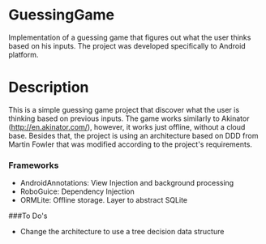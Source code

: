 # GuessingGame
Implementation of a guessing game that figures out what the user thinks based on his inputs. The project was developed specifically to Android platform.

# Description
This is a simple guessing game project that discover what the user is thinking based on previous inputs. The game works similarly to Akinator (http://en.akinator.com/), however, it works just offline, without a cloud base. Besides that, the project is using an architecture based on DDD from Martin Fowler that was modified according to the project's requirements.

### Frameworks
- AndroidAnnotations: View Injection and background processing 
- RoboGuice: Dependency Injection
- ORMLite: Offline storage. Layer to abstract SQLite

###To Do's
- Change the architecture to use a tree decision data structure
